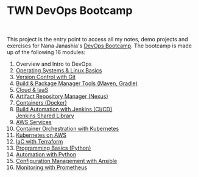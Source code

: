 # TWN DevOps Bootcamp
<br />

This project is the entry point to access all my notes, demo projects and exercises for Nana Janashia's [DevOps Bootcamp](https://www.techworld-with-nana.com/devops-bootcamp). The bootcamp is made up of the following 16 modules:

1. Overview and Intro to DevOps
2. [Operating Systems & Linux Basics](https://github.com/fsiegrist/devops-bootcamp-02-linux)
3. [Version Control with Git](https://github.com/fsiegrist/devops-bootcamp-03-git)
4. [Build & Package Manager Tools (Maven, Gradle)](https://github.com/fsiegrist/devops-bootcamp-04-buildtools)
5. [Cloud & IaaS](https://github.com/fsiegrist/devops-bootcamp-05-cloud-iaas-basics)
6. [Artifact Repository Manager (Nexus)](https://github.com/fsiegrist/devops-bootcamp-06-artifact-repository)
7. [Containers (Docker)](https://github.com/fsiegrist/devops-bootcamp-07-docker)
8. [Build Automation with Jenkins (CI/CD)](https://github.com/fsiegrist/devops-bootcamp-08-jenkins)\
   [Jenkins Shared Library](https://github.com/fsiegrist/devops-bootcamp-jenkins-shared-library)
9. [AWS Services](https://github.com/fsiegrist/devops-bootcamp-09-aws-services)
10. [Container Orchestration with Kubernetes](https://github.com/fsiegrist/devops-bootcamp-10-kubernetes)
11. [Kubernetes on AWS](https://github.com/fsiegrist/devops-bootcamp-11-k8s-aws-eks)
12. [IaC with Terraform](https://github.com/fsiegrist/devops-bootcamp-12-terraform)
13. [Programming Basics (Python)](https://github.com/fsiegrist/devops-bootcamp-13-python-basics)
14. [Automation with Python](https://github.com/fsiegrist/devops-bootcamp-14-python-automation)
15. [Configuration Management with Ansible](https://github.com/fsiegrist/devops-bootcamp-15-ansible)
16. [Monitoring with Prometheus](https://github.com/fsiegrist/devops-bootcamp-16-prometheus)
